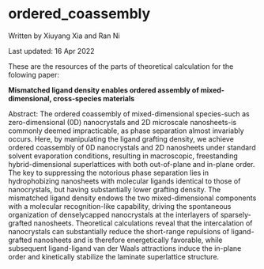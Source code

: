 # ordered_coassembly

Written by Xiuyang Xia and Ran Ni

Last updated: 16 Apr 2022

These are the resources of the parts of theoretical calculation for the folowing paper:

**Mismatched ligand density enables ordered assembly of mixed-dimensional, cross-species materials**

Abstract: The ordered coassembly of mixed-dimensional species-such as zero-dimensional (0D) nanocrystals and 2D microscale nanosheets-is commonly deemed impracticable, as phase separation almost invariably occurs. Here, by manipulating the ligand grafting density, we achieve ordered coassembly of 0D nanocrystals and 2D nanosheets under standard solvent evaporation conditions, resulting in macroscopic, freestanding hybrid-dimensional superlattices with both out-of-plane and in-plane order. The key to suppressing the notorious phase separation lies in hydrophobizing nanosheets with molecular ligands identical to those of nanocrystals, but having substantially lower grafting density. The mismatched ligand density endows the two mixed-dimensional components with a molecular recognition-like capability, driving the spontaneous organization of denselycapped nanocrystals at the interlayers of sparsely-grafted nanosheets. Theoretical calculations reveal that the intercalation of nanocrystals can substantially reduce the short-range repulsions of ligand-grafted nanosheets and is therefore energetically favorable, while subsequent ligand-ligand van der Waals attractions induce the in-plane order and kinetically stabilize the laminate superlattice structure.
